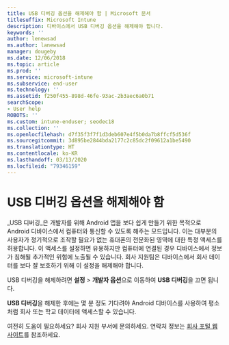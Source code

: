 ```yaml
---
title: USB 디버깅 옵션을 해제해야 함 | Microsoft 문서
titlesuffix: Microsoft Intune
description: 디바이스에서 USB 디버깅 옵션을 해제해야 합니다.
keywords: ''
author: lenewsad
ms.author: lanewsad
manager: dougeby
ms.date: 12/06/2018
ms.topic: article
ms.prod: ''
ms.service: microsoft-intune
ms.subservice: end-user
ms.technology: ''
ms.assetid: f250f455-898d-46fe-93ac-2b3aec6a0b71
searchScope:
- User help
ROBOTS: ''
ms.custom: intune-enduser; seodec18
ms.collection: ''
ms.openlocfilehash: d7f35f3f7f1d3deb607e4f5b0da7b8ffcf5d536f
ms.sourcegitcommit: 3d895be2844bda2177c2c85dc2f09612a1be5490
ms.translationtype: HT
ms.contentlocale: ko-KR
ms.lasthandoff: 03/13/2020
ms.locfileid: "79346159"
---
```

# <a name="you-need-to-turn-off-usb-debugging"></a>USB 디버깅 옵션을 해제해야 함

_USB 디버깅_은 개발자를 위해 Android 앱을 보다 쉽게 만들기 위한 목적으로 Android 디바이스에서 컴퓨터와 통신할 수 있도록 해주는 모드입니다. 이는 대부분의 사용자가 정기적으로 조작할 필요가 없는 휴대폰의 전문화된 영역에 대한 특정 액세스를 허용합니다. 이 액세스를 설정하면 유용하지만 컴퓨터에 연결된 경우 디바이스에서 정보가 침해될 추가적인 위험에 노출될 수 있습니다. 회사 지원팀은 디바이스에서 회사 데이터를 보다 잘 보호하기 위해 이 설정을 해제해야 합니다.

USB 디버깅을 해제하려면 **설정** > **개발자 옵션**으로 이동하여 **USB 디버깅**을 끄면 됩니다.

**USB 디버깅**을 해제한 후에는 몇 분 정도 기다려야 Android 디바이스를 사용하여 평소처럼 회사 또는 학교 데이터에 액세스할 수 있습니다.

여전히 도움이 필요하세요? 회사 지원 부서에 문의하세요. 연락처 정보는 [회사 포털 웹 사이트](https://go.microsoft.com/fwlink/?linkid=2010980)를 참조하세요.
